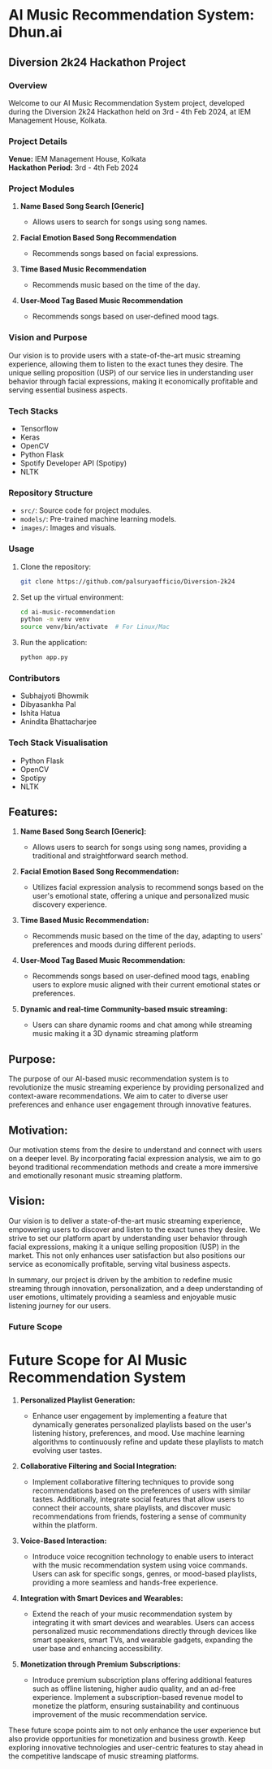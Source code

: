 # **AI Music Recommendation System: Dhun.ai**

## Diversion 2k24 Hackathon Project

### Overview

Welcome to our AI Music Recommendation System project, developed during the Diversion 2k24 Hackathon held on 3rd - 4th Feb 2024, at IEM Management House, Kolkata.

### Project Details

**Venue:** IEM Management House, Kolkata  
**Hackathon Period:** 3rd - 4th Feb 2024

### Project Modules

1. **Name Based Song Search [Generic]**
   - Allows users to search for songs using song names.

2. **Facial Emotion Based Song Recommendation**
   - Recommends songs based on facial expressions.

3. **Time Based Music Recommendation**
   - Recommends music based on the time of the day.

4. **User-Mood Tag Based Music Recommendation**
   - Recommends songs based on user-defined mood tags.

### Vision and Purpose

Our vision is to provide users with a state-of-the-art music streaming experience, allowing them to listen to the exact tunes they desire. The unique selling proposition (USP) of our service lies in understanding user behavior through facial expressions, making it economically profitable and serving essential business aspects.

### Tech Stacks

- Tensorflow
- Keras
- OpenCV
- Python Flask
- Spotify Developer API (Spotipy)
- NLTK

### Repository Structure

- `src/`: Source code for project modules.
- `models/`: Pre-trained machine learning models.
- `images/`: Images and visuals.

### Usage

1. Clone the repository:
   ```bash
   git clone https://github.com/palsuryaofficio/Diversion-2k24
2. Set up the virtual environment:
   ```bash
   cd ai-music-recommendation
   python -m venv venv
   source venv/bin/activate  # For Linux/Mac

3. Run the application:
   ```bash
   python app.py


### Contributors

- Subhajyoti Bhowmik
- Dibyasankha Pal
- Ishita Hatua
- Anindita Bhattacharjee

### Tech Stack Visualisation

- Python Flask
- OpenCV
- Spotipy
- NLTK

## Features:

1. **Name Based Song Search [Generic]:**
   - Allows users to search for songs using song names, providing a traditional and straightforward search method.

2. **Facial Emotion Based Song Recommendation:**
   - Utilizes facial expression analysis to recommend songs based on the user's emotional state, offering a unique and personalized music discovery experience.

3. **Time Based Music Recommendation:**
   - Recommends music based on the time of the day, adapting to users' preferences and moods during different periods.

4. **User-Mood Tag Based Music Recommendation:**
   - Recommends songs based on user-defined mood tags, enabling users to explore music aligned with their current emotional states or preferences.

5. **Dynamic and real-time Community-based msuic streaming:**
   - Users can share dynamic rooms and chat among while streaming music making it a 3D dynamic streaming platform

## Purpose:

The purpose of our AI-based music recommendation system is to revolutionize the music streaming experience by providing personalized and context-aware recommendations. We aim to cater to diverse user preferences and enhance user engagement through innovative features.

## Motivation:

Our motivation stems from the desire to understand and connect with users on a deeper level. By incorporating facial expression analysis, we aim to go beyond traditional recommendation methods and create a more immersive and emotionally resonant music streaming platform.

## Vision:

Our vision is to deliver a state-of-the-art music streaming experience, empowering users to discover and listen to the exact tunes they desire. We strive to set our platform apart by understanding user behavior through facial expressions, making it a unique selling proposition (USP) in the market. This not only enhances user satisfaction but also positions our service as economically profitable, serving vital business aspects.

In summary, our project is driven by the ambition to redefine music streaming through innovation, personalization, and a deep understanding of user emotions, ultimately providing a seamless and enjoyable music listening journey for our users.

### Future Scope

# **Future Scope for AI Music Recommendation System**

1. **Personalized Playlist Generation:**
   - Enhance user engagement by implementing a feature that dynamically generates personalized playlists based on the user's listening history, preferences, and mood. Use machine learning algorithms to continuously refine and update these playlists to match evolving user tastes.

2. **Collaborative Filtering and Social Integration:**
   - Implement collaborative filtering techniques to provide song recommendations based on the preferences of users with similar tastes. Additionally, integrate social features that allow users to connect their accounts, share playlists, and discover music recommendations from friends, fostering a sense of community within the platform.

3. **Voice-Based Interaction:**
   - Introduce voice recognition technology to enable users to interact with the music recommendation system using voice commands. Users can ask for specific songs, genres, or mood-based playlists, providing a more seamless and hands-free experience.

4. **Integration with Smart Devices and Wearables:**
   - Extend the reach of your music recommendation system by integrating it with smart devices and wearables. Users can access personalized music recommendations directly through devices like smart speakers, smart TVs, and wearable gadgets, expanding the user base and enhancing accessibility.

5. **Monetization through Premium Subscriptions:**
   - Introduce premium subscription plans offering additional features such as offline listening, higher audio quality, and an ad-free experience. Implement a subscription-based revenue model to monetize the platform, ensuring sustainability and continuous improvement of the music recommendation service.

These future scope points aim to not only enhance the user experience but also provide opportunities for monetization and business growth. Keep exploring innovative technologies and user-centric features to stay ahead in the competitive landscape of music streaming platforms.

